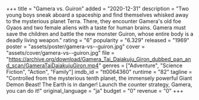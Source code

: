 +++
title = "Gamera vs. Guiron"
added = "2020-12-31"
description = "Two young boys sneak aboard a spaceship and find themselves whisked away to the mysterious planet Terra. There, they encounter Gamera's old foe Gyaos and two female aliens with a taste for human brains. Gamera must save the children and battle the new monster Guiron, whose entire body is a deadly living weapon."
rating = "6"
popularity = "6.329"
released = "1969"
poster = "assets/poster/gamera-vs--guiron.jpg"
cover = "assets/cover/gamera-vs--guiron.jpg"
file = "https://archive.org/download/Gamera_Tai_Daiakuju_Giron_dubbed_pan_and_scan/GameraTaiDaiakujuGiron.mp4"
genres = ["Adventure", "Science Fiction", "Action", "Family"]
imdb_id = "tt0064360"
runtime = "82"
tagline = "Controlled from the mysterious tenth planet, the immensely powerful Giant Demon Beast! The Earth is in danger! Launch the counter strategy, Gamera, you can do it!"
original_language = "ja"
budget = "0"
revenue = "0"
+++
